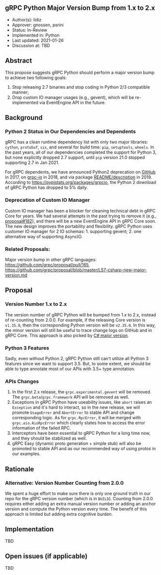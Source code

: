 gRPC Python Major Version Bump from 1.x to 2.x
----
* Author(s): lidiz
* Approver: gnossen, psrini
* Status: In-Review
* Implemented in: Python
* Last updated: 2021-01-26
* Discussion at: TBD

## Abstract

This propose suggests gRPC Python should perform a major version bump to achieve two following goals:

1. Stop releasing 2.7 binaries and stop coding in Python 2/3 compatible manner;
2. Drop custom IO manager usages (e.g., gevent), which will be re-implemented via EventEngine API in the future.


## Background

### Python 2 Status in Our Dependencies and Dependents

gRPC has a clean runtime dependency list with only two major libraries: `cython`, `protobuf`, `six`, and several for build time: `pip`, `setuptools`, `wheels`. In the past years, all of our dependencies completed the support for Python 3, but none explicitly dropped 2.7 support, until `pip` version 21.0 stopped supporting 2.7 in Jan 2021.

For gRPC dependents, we have announced Python2 deprecation on [GitHub](https://github.com/grpc/grpc/issues/13602) in 2017, on [grpc-io](https://groups.google.com/g/grpc-io/c/psLfi-li4u8/m/O1PgTsu8AQAJ) in 2018, and via package [README/description](https://github.com/grpc/grpc/commit/cb9e2188ab05f983f447ed4cf8fb93b299bd224d#diff-ca2883c36eb18a58083dc1e6b953ee9a8b9317bc18287427838779705a7dd61f) in 2019. According to https://pypistats.org/packages/grpcio, the Python 2 download of gRPC Python has dropped to 5% daily.


### Deprecation of Custom IO Manager

Custom IO manager has been a blocker for cleaning technical debt in gRPC Core for years. We had several attempts in the past trying to remove it (e.g., [proposal#182](https://github.com/grpc/proposal/pull/182)), and there will be a new EventEngine API in gRPC Core soon. The new design improves the portability and flexibility. gRPC Python uses customer IO manager for 2 IO schemas: 1. supporting gevent; 2. one alternative way of supporting AsyncIO.


### Related Proposals:
Major version bump in other gRPC languages: https://github.com/grpc/proposal/pull/165, https://github.com/grpc/proposal/blob/master/L57-csharp-new-major-version.md


## Proposal

### Version Number 1.x to 2.x

The version number of gRPC Python will be bumped from 1.x to 2.x, instead of re-counting from 2.0.0. For example, if the releasing Core version is `v1.35.0`, then the corresponding Python version will be `v2.35.0`. In this way, the minor version will still be useful to trace change logs on GitHub and in gRPC Core. This approach is also picked by [C# major version](https://github.com/grpc/proposal/blob/master/L57-csharp-new-major-version.md).


### Python 3 Features

Sadly, even without Python 2, gRPC Python still can't utilize all Python 3 features since we want to support 3.5. But, to some extent, we should be able to type annotate most of our APIs with 3.5+ type annotation.


### APIs Changes

1. In the first 2.x release, the `grpc.experimental.gevent` will be removed. The `grpc.beta`/`grpc.framework` API will be removed as well.
2. Exceptions in gRPC Python have useability issues, like `abort` raises an `Exception` and it's hard to interact, so in the new release, we will promote `UsageError` and `AbortError` to stable API and change corresponding logic. As for `grpc.RpcError`, it will be merged with `grpc.aio.AioRpcError` which clearly states how to access the error information of the failed RPC.
3. Interceptors have been essential to gRPC Python for a long time now, and they should be stabilized as well.
4. gRPC Easy (dynamic proto generation + simple stub) will also be promoted to stable API and as our recommended way of using protos in our examples.


## Rationale

### Alternative: Version Number Counting from 2.0.0

We spent a huge effort to make sure there is only one ground truth in our repo for the gRPC version number (which is in `BUILD`). Counting from 2.0.0 requires either adding an extra manual version number or adding an anchor version and compute the Python version every time. The benefit of this approach is limited but adding extra cognitive burden.


## Implementation

TBD

## Open issues (if applicable)

TBD
